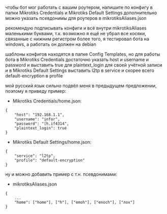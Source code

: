 чтобы бот мог работать с вашим роутером, напишите по конфигу в папки Mikrotiks Credentials и Mikrotiks Default Settings
дополнительно можно указать псевдонимы для роутеров в mikrotiksAliases.json

рекомендую подписывать конфиги и всё внутри mikrotiksAliases маленькими буквами, т.к. возможно я ещё не убрал все косяки, связанные с нижним регистром
более того, я тестировал бота на windows, а работать он должен на debian

шаблоны конфигов находятся в папке Config Templates, но для работы бота в Mikrotiks Credentials достаточно указать host и username и password и выставить true для plaintext_login для своей учётной записи и в Mikrotiks Default Settings выставить l2tp в service и скорее всего default-encryption в profile

мой русский язык сильно подвёл меня в предыдущем предложении, поэтому я приведу пример:
* Mikrotiks Credentials/home.json:
```
{
    "host": "192.168.1.1",
    "username": "infor",
    "password": "[h.if4314",
    "plaintext_login": true
}
```
* Mikrotiks Default Settings/home.json:
```
{
    "service": "l2tp",
    "profile": "default-encryption"
}
```

ну и можно добавить пример с т.н. псевдонимами:
* mikrotiksAliases.json
```
{
    ...
    "home": ["home"], ["h"], ["emoh"], ["enoch"], ["лох"]
}